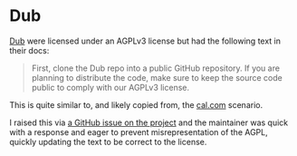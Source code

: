 # Dub

[Dub](https://github.com/dubinc/dub) were licensed under an AGPLv3 license but had the following text in their docs:

> First, clone the Dub repo into a public GitHub repository. If you are planning to distribute the code, make sure to keep the source code public to comply with our AGPLv3 license.

This is quite similar to, and likely copied from, the [cal.com](../cases/cal-com.md) scenario.

I raised this via [a GitHub issue on the project](https://github.com/dubinc/dub/issues/1015) and the maintainer was quick with a response and eager to prevent misrepresentation of the AGPL, quickly updating the text to be correct to the license.